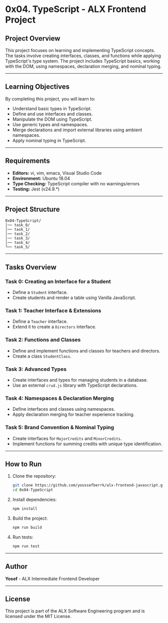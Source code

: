 # 0x04. TypeScript - ALX Frontend Project  

## Project Overview  
This project focuses on learning and implementing TypeScript concepts. The tasks involve creating interfaces, classes, and functions while applying TypeScript's type system. The project includes TypeScript basics, working with the DOM, using namespaces, declaration merging, and nominal typing.

---

## Learning Objectives  
By completing this project, you will learn to:  
- Understand basic types in TypeScript.  
- Define and use interfaces and classes.  
- Manipulate the DOM using TypeScript.  
- Use generic types and namespaces.  
- Merge declarations and import external libraries using ambient namespaces.  
- Apply nominal typing in TypeScript.  

---

## Requirements  
- **Editors:** vi, vim, emacs, Visual Studio Code  
- **Environment:** Ubuntu 18.04  
- **Type Checking:** TypeScript compiler with no warnings/errors  
- **Testing:** Jest (v24.9.*)  

---

## Project Structure  
```
0x04-TypeScript/
│── task_0/
│── task_1/
│── task_2/
│── task_3/
│── task_4/
└── task_5/
```

---

## Tasks Overview  

### **Task 0: Creating an Interface for a Student**  
- Define a `Student` interface.  
- Create students and render a table using Vanilla JavaScript.  

### **Task 1: Teacher Interface & Extensions**  
- Define a `Teacher` interface.  
- Extend it to create a `Directors` interface.  

### **Task 2: Functions and Classes**  
- Define and implement functions and classes for teachers and directors.  
- Create a class `StudentClass`.  

### **Task 3: Advanced Types**  
- Create interfaces and types for managing students in a database.  
- Use an external `crud.js` library with TypeScript declarations.  

### **Task 4: Namespaces & Declaration Merging**  
- Define interfaces and classes using namespaces.  
- Apply declaration merging for teacher experience tracking.  

### **Task 5: Brand Convention & Nominal Typing**  
- Create interfaces for `MajorCredits` and `MinorCredits`.  
- Implement functions for summing credits with unique type identification.  

---

## How to Run  
1. Clone the repository:  
   ```bash
   git clone https://github.com/youssefberrk/alx-frontend-javascript.git
   cd 0x04-TypeScript
   ```

2. Install dependencies:  
   ```bash
   npm install
   ```

3. Build the project:  
   ```bash
   npm run build
   ```

4. Run tests:  
   ```bash
   npm run test
   ```

---

## Author  
**Yosef** - ALX Intermediate Frontend Developer  

---

## License  
This project is part of the ALX Software Engineering program and is licensed under the MIT License.